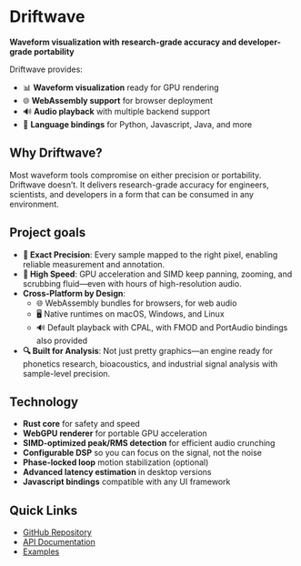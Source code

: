 # Driftwave

**Waveform visualization with research-grade accuracy and developer-grade portability**

Driftwave provides:

- 📊 **Waveform visualization** ready for GPU rendering
- 🌐 **WebAssembly support** for browser deployment
- 🔊 **Audio playback** with multiple backend support
- 🔧 **Language bindings** for Python, Javascript, Java, and more

## Why Driftwave?

Most waveform tools compromise on either precision or portability. Driftwave doesn’t. It delivers research-grade accuracy for engineers, scientists, and developers in a form that can be consumed in any environment.

## Project goals

- **🎯 Exact Precision**: Every sample mapped to the right pixel, enabling reliable measurement and annotation.
- **🚀 High Speed**: GPU acceleration and SIMD keep panning, zooming, and scrubbing fluid—even with hours of high-resolution audio.
- **Cross-Platform by Design**:
  - 🌐 WebAssembly bundles for browsers, for web audio
  - 🖥️ Native runtimes on macOS, Windows, and Linux
  - 🔊 Default playback with CPAL, with FMOD and PortAudio bindings also provided
- **🔍 Built for Analysis**: Not just pretty graphics—an engine ready for phonetics research, bioacoustics, and industrial signal analysis with sample-level precision.

## Technology

- **Rust core** for safety and speed
- **WebGPU renderer** for portable GPU acceleration
- **SIMD-optimized peak/RMS detection** for efficient audio crunching
- **Configurable DSP** so you can focus on the signal, not the noise
- **Phase-locked loop** motion stabilization (optional)
- **Advanced latency estimation** in desktop versions
- **Javascript bindings** compatible with any UI framework

## Quick Links

- [GitHub Repository](https://github.com/ldayton/Driftwave)
- [API Documentation](https://docs.rs/driftwave-core)
- [Examples](https://github.com/ldayton/Driftwave/tree/main/examples)